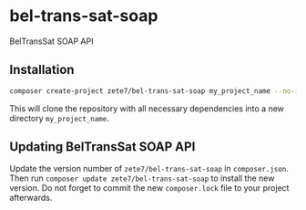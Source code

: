 # bel-trans-sat-soap
BelTransSat SOAP API

## Installation

```bash
composer create-project zete7/bel-trans-sat-soap my_project_name --no-interaction --stability=dev
```

This will clone the repository with all necessary dependencies into a new directory `my_project_name`.

## Updating BelTransSat SOAP API

Update the version number of `zete7/bel-trans-sat-soap` in `composer.json`. Then run `composer update zete7/bel-trans-sat-soap`
to install the new version. Do not forget to commit the new `composer.lock` file to your project afterwards.
